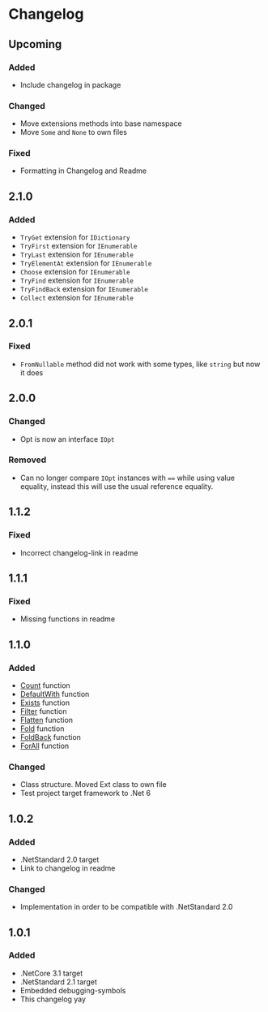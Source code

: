 ﻿# Changelog
## Upcoming
### Added
- Include changelog in package
### Changed
- Move extensions methods into base namespace
- Move `Some` and `None` to own files
### Fixed
- Formatting in Changelog and Readme
## 2.1.0
### Added
- `TryGet` extension for `IDictionary`
- `TryFirst` extension for `IEnumerable`
- `TryLast` extension for `IEnumerable`
- `TryElementAt` extension for `IEnumerable`
- `Choose` extension for `IEnumerable`
- `TryFind` extension for `IEnumerable`
- `TryFindBack` extension for `IEnumerable`
- `Collect` extension for `IEnumerable`
## 2.0.1
### Fixed
- `FromNullable` method did not work with some types, like `string` but now it  does
## 2.0.0
### Changed
- Opt is now an interface `IOpt`
### Removed
- Can no longer compare `IOpt` instances with `==` while using value equality, 
instead this will use the usual reference equality.
## 1.1.2
### Fixed
- Incorrect changelog-link in readme
## 1.1.1
### Fixed
- Missing functions in readme
## 1.1.0
### Added
- [Count](https://fsharp.github.io/fsharp-core-docs/reference/fsharp-core-optionmodule.html#count) function
- [DefaultWith](https://fsharp.github.io/fsharp-core-docs/reference/fsharp-core-optionmodule.html#defaultWith) function
- [Exists](https://fsharp.github.io/fsharp-core-docs/reference/fsharp-core-optionmodule.html#exists) function
- [Filter](https://fsharp.github.io/fsharp-core-docs/reference/fsharp-core-optionmodule.html#filter) function
- [Flatten](https://fsharp.github.io/fsharp-core-docs/reference/fsharp-core-optionmodule.html#flatten) function
- [Fold](https://fsharp.github.io/fsharp-core-docs/reference/fsharp-core-optionmodule.html#fold) function
- [FoldBack](https://fsharp.github.io/fsharp-core-docs/reference/fsharp-core-optionmodule.html#foldBack) function
- [ForAll](https://fsharp.github.io/fsharp-core-docs/reference/fsharp-core-optionmodule.html#forall) function
### Changed
- Class structure. Moved Ext class to own file
- Test project target framework to .Net 6
## 1.0.2
### Added
- .NetStandard 2.0 target
- Link to changelog in readme
### Changed
- Implementation in order to be compatible with .NetStandard 2.0
## 1.0.1
### Added
- .NetCore 3.1 target
- .NetStandard 2.1 target
- Embedded debugging-symbols
- This changelog yay